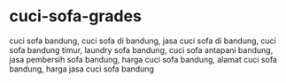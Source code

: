 # cuci-sofa-grades
cuci sofa bandung, cuci sofa di bandung, jasa cuci sofa di bandung, cuci sofa bandung timur, laundry sofa bandung, cuci sofa antapani bandung, jasa pembersih sofa bandung, harga cuci sofa bandung, alamat cuci sofa bandung, harga jasa cuci sofa bandung

